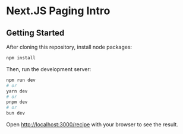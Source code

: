 # Next.JS Paging Intro

## Getting Started

After cloning this repository, install node packages:

```bash
npm install
```

Then, run the development server:

```bash
npm run dev
# or
yarn dev
# or
pnpm dev
# or
bun dev
```

Open [http://localhost:3000/recipe](http://localhost:3000/recipe) with your browser to see the result.
